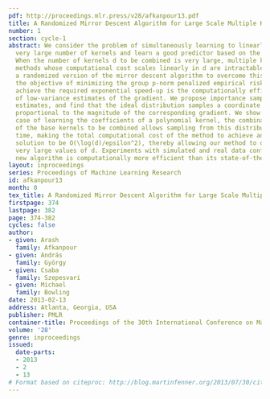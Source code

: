 ```yaml
---
pdf: http://proceedings.mlr.press/v28/afkanpour13.pdf
title: A Randomized Mirror Descent Algorithm for Large Scale Multiple Kernel Learning
number: 1
section: cycle-1
abstract: We consider the problem of simultaneously learning to linearly combine a
  very large number of kernels and learn a good predictor based on the learnt kernel.
  When the number of kernels d to be combined is very large, multiple kernel learning
  methods whose computational cost scales linearly in d are intractable. We propose
  a randomized version of the mirror descent algorithm to overcome this issue, under
  the objective of minimizing the group p-norm penalized empirical risk. The key to
  achieve the required exponential speed-up is the computationally efficient construction
  of low-variance estimates of the gradient. We propose importance sampling based
  estimates, and find that the ideal distribution samples a coordinate with a probability
  proportional to the magnitude of the corresponding gradient. We show that in the
  case of learning the coefficients of a polynomial kernel, the combinatorial structure
  of the base kernels to be combined allows sampling from this distribution in O(\log(d))
  time, making the total computational cost of the method to achieve an epsilon-optimal
  solution to be O(\log(d)/epsilon^2), thereby allowing our method to operate for
  very large values of d. Experiments with simulated and real data confirm that the
  new algorithm is computationally more efficient than its state-of-the-art alternatives.
layout: inproceedings
series: Proceedings of Machine Learning Research
id: afkanpour13
month: 0
tex_title: A Randomized Mirror Descent Algorithm for Large Scale Multiple Kernel Learning
firstpage: 374
lastpage: 382
page: 374-382
cycles: false
author:
- given: Arash
  family: Afkanpour
- given: András
  family: György
- given: Csaba
  family: Szepesvari
- given: Michael
  family: Bowling
date: 2013-02-13
address: Atlanta, Georgia, USA
publisher: PMLR
container-title: Proceedings of the 30th International Conference on Machine Learning
volume: '28'
genre: inproceedings
issued:
  date-parts:
  - 2013
  - 2
  - 13
# Format based on citeproc: http://blog.martinfenner.org/2013/07/30/citeproc-yaml-for-bibliographies/
---
```

